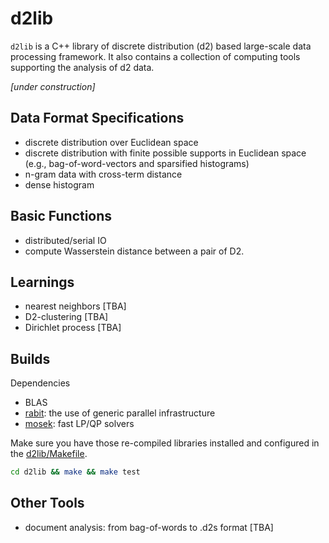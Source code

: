 # d2lib
`d2lib` is a C++ library of discrete distribution (d2) based 
large-scale data processing framework. It also contains a collection of
computing tools supporting the analysis of d2 data.

*[under construction]*

## Data Format Specifications
 - discrete distribution over Euclidean space
 - discrete distribution with finite possible supports in Euclidean space (e.g., bag-of-word-vectors and sparsified histograms)
 - n-gram data with cross-term distance
 - dense histogram

## Basic Functions
 - distributed/serial IO 
 - compute Wasserstein distance between a pair of D2.


## Learnings
 - nearest neighbors [TBA]
 - D2-clustering [TBA]
 - Dirichlet process [TBA]

## Builds

Dependencies
 - BLAS
 - [rabit](https://github.com/dmlc/rabit): the use of generic parallel infrastructure
 - [mosek](https://www.mosek.com): fast LP/QP solvers

Make sure you have those re-compiled libraries installed and
configured in the [d2lib/Makefile](d2lib/Makefile).
```bash
cd d2lib && make && make test
```

## Other Tools
 - document analysis: from bag-of-words to .d2s format [TBA]

